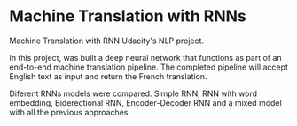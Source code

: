 # Machine Translation with RNNs
Machine Translation with RNN Udacity's NLP project.

In this project, was built a deep neural network that functions as part of an end-to-end machine translation pipeline. The completed pipeline will accept English text as input and return the French translation.

Diferent RNNs models were compared. Simple RNN, RNN with word embedding, Biderectional RNN, Encoder-Decoder RNN and a mixed model with all the previous approaches.
